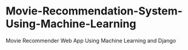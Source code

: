 # Movie-Recommendation-System-Using-Machine-Learning
Movie Recommender Web App Using Machine Learning and Django
